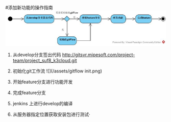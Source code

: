 #添加新功能的操作指南
![](/assets/开发新功能.jpg)

1. 从develop分支签出代码
http://gitsvr.mipesoft.com/project-team/project_suf8_k3cloud.git

2. 初始化git工作流
![](/assets/gitflow init.png)

3. 开始feature分支进行功能开发

4. 完成feature分支

5. jenkins 上进行develop的编译

6. 从服务器指定位置获取安装包进行测试·



